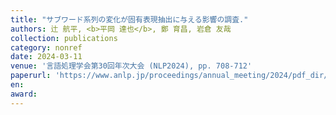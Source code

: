 ```yaml
---
title: "サブワード系列の変化が固有表現抽出に与える影響の調査."
authors: 辻 航平, <b>平岡 達也</b>, 鄭 育昌, 岩倉 友哉
collection: publications
category: nonref
date: 2024-03-11
venue: '言語処理学会第30回年次大会 (NLP2024), pp. 708-712'
paperurl: 'https://www.anlp.jp/proceedings/annual_meeting/2024/pdf_dir/D3-2.pdf'
en: 
award: 
---
```

